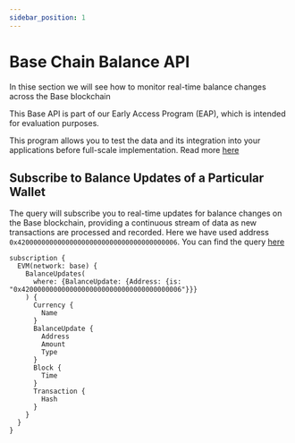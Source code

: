 ```yaml
---
sidebar_position: 1
---
```


# Base Chain Balance API

In thise section we will see how to monitor real-time balance changes across the Base blockchain

This Base API is part of our Early Access Program (EAP), which is intended for evaluation purposes.

This program allows you to test the data and its integration into your applications before full-scale implementation. Read more [here](https://docs.bitquery.io/docs/graphql/dataset/EAP/)

<head>
<meta name="title" content="How to get Base Balance Updates of an address"/>
<meta name="description" content="Learn how to get real time balance & balance updates of a Base address using Bitquery's Base Balance Updates API."/>
<meta name="keywords" content="balance api, balance updates api, balance updates python api, Base Balance python api, NFT balance api, Balance scan api, Balance api docs, Base Balance crypto api, balance blockchain api,Base network api, Base web3 api"/>
<meta name="robots" content="index, follow"/>
<meta http-equiv="Content-Type" content="text/html; charset=utf-8"/>
<meta name="language" content="English"/>

<!-- Open Graph / Facebook -->

<meta property="og:type" content="website" />
<meta
  property="og:title"
  content="How to get Base Balance & Balance Updates of an address"
/>
<meta
  property="og:description"
  content="Learn how to get historical & real time balance & balance updates of a Base address using Bitquery's Base Balance Updates API."
/>

<!-- Twitter -->

<meta property="twitter:card" content="summary_large_image" />
<meta property="twitter:title" content="How to get Base Balance Updates of an address" />
<meta property="twitter:description" content="Learn how to get real time balance & balance updates of a Base address using Bitquery's Base Balance Updates API." />
</head>

## Subscribe to Balance Updates of a Particular Wallet

The query will subscribe you to real-time updates for balance changes on the Base blockchain, providing a continuous stream of data as new transactions are processed and recorded. Here we have used address `0x4200000000000000000000000000000000000006`. You can find the query [here](https://ide.bitquery.io/Get-real-time-balance-updates_1#)

```
subscription {
  EVM(network: base) {
    BalanceUpdates(
      where: {BalanceUpdate: {Address: {is: "0x4200000000000000000000000000000000000006"}}}
    ) {
      Currency {
        Name
      }
      BalanceUpdate {
        Address
        Amount
        Type
      }
      Block {
        Time
      }
      Transaction {
        Hash
      }
    }
  }
}

```
